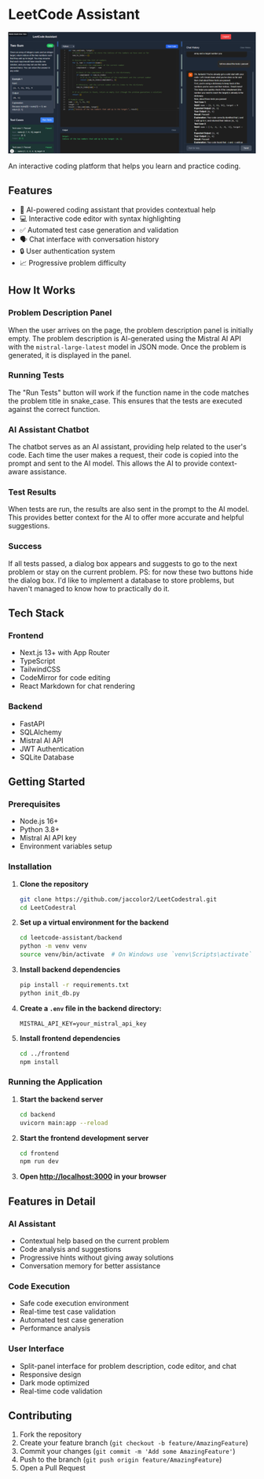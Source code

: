 ﻿# LeetCode Assistant

![Frontend Example](frontend_example.png)

An interactive coding platform that helps you learn and practice coding.

## Features

- 🤖 AI-powered coding assistant that provides contextual help
- 💻 Interactive code editor with syntax highlighting
- ✅ Automated test case generation and validation
- 🗣️ Chat interface with conversation history
- 🔒 User authentication system
- 📈 Progressive problem difficulty

## How It Works

### Problem Description Panel

When the user arrives on the page, the problem description panel is initially empty. The problem description is AI-generated using the Mistral AI API with the `mistral-large-latest` model in JSON mode. Once the problem is generated, it is displayed in the panel.

### Running Tests

The "Run Tests" button will work if the function name in the code matches the problem title in snake_case. This ensures that the tests are executed against the correct function.

### AI Assistant Chatbot

The chatbot serves as an AI assistant, providing help related to the user's code. Each time the user makes a request, their code is copied into the prompt and sent to the AI model. This allows the AI to provide context-aware assistance.

### Test Results

When tests are run, the results are also sent in the prompt to the AI model. This provides better context for the AI to offer more accurate and helpful suggestions.

### Success

If all tests passed, a dialog box appears and suggests to go to the next problem or stay on the current problem.
PS: for now these two buttons hide the dialog box. I'd like to implement a database to store problems, but haven't managed to know how to practically do it.


## Tech Stack

### Frontend

- Next.js 13+ with App Router
- TypeScript
- TailwindCSS
- CodeMirror for code editing
- React Markdown for chat rendering

### Backend

- FastAPI
- SQLAlchemy
- Mistral AI API
- JWT Authentication
- SQLite Database

## Getting Started

### Prerequisites

- Node.js 16+
- Python 3.8+
- Mistral AI API key
- Environment variables setup

### Installation

1. **Clone the repository**

    ```bash
    git clone https://github.com/jaccolor2/LeetCodestral.git
    cd LeetCodestral
    ```

2. **Set up a virtual environment for the backend**

    ```bash
    cd leetcode-assistant/backend
    python -m venv venv
    source venv/bin/activate  # On Windows use `venv\Scripts\activate`
    ```

3. **Install backend dependencies**

    ```bash
    pip install -r requirements.txt
    python init_db.py
    ```

4. **Create a `.env` file in the backend directory:**

    ```env
    MISTRAL_API_KEY=your_mistral_api_key
    ```

5. **Install frontend dependencies**

    ```bash
    cd ../frontend
    npm install
    ```

### Running the Application

1. **Start the backend server**

    ```bash
    cd backend
    uvicorn main:app --reload
    ```

2. **Start the frontend development server**

    ```bash
    cd frontend
    npm run dev
    ```

3. **Open [http://localhost:3000](http://localhost:3000) in your browser**

## Features in Detail

### AI Assistant

- Contextual help based on the current problem
- Code analysis and suggestions
- Progressive hints without giving away solutions
- Conversation memory for better assistance

### Code Execution

- Safe code execution environment
- Real-time test case validation
- Automated test case generation
- Performance analysis

### User Interface

- Split-panel interface for problem description, code editor, and chat
- Responsive design
- Dark mode optimized
- Real-time code validation

## Contributing

1. Fork the repository
2. Create your feature branch (`git checkout -b feature/AmazingFeature`)
3. Commit your changes (`git commit -m 'Add some AmazingFeature'`)
4. Push to the branch (`git push origin feature/AmazingFeature`)
5. Open a Pull Request

